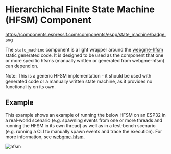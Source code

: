 # Hierarchichal Finite State Machine (HFSM) Component

https://components.espressif.com/components/espp/state_machine/badge.svg

The `state_machine` component is a light wrapper around the
[webgme-hfsm](https://github.com/finger563/webgme-hfsm) static generated code.
It is designed to be used as the component that one or more specific hfsms
(manually written or generated from webgme-hfsm) can depend on.

Note: This is a generic HFSM implementation - it should be used with generated
code or a manually written state machine, as it provides no functionality on its
own.

## Example

This example shows an example of running the below HFSM on an ESP32 in a
real-world scenario (e.g. spawning events from one or more threads and running
the HFSM in its own thread) as well as in a test-bench scenario (e.g. running a
CLI to manually spawn events and trace the execution). For more information, see
[webgme-hfsm](https://github.com/finger563/webgme-hfsm).

![hfsm](https://user-images.githubusercontent.com/213467/230950083-d4d8a483-31a7-43ac-8822-b1e28d552984.png)

